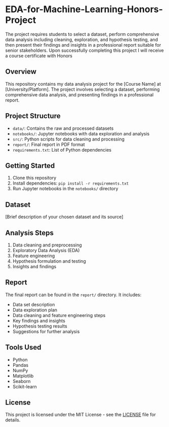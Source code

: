# EDA-for-Machine-Learning-Honors-Project

The project requires students to select a dataset, perform comprehensive data analysis including cleaning, exploration, and hypothesis testing, and then present their findings and insights in a professional report suitable for senior stakeholders. Upon successfully completing this project I will receive a course certificate with Honors


## Overview
This repository contains my data analysis project for the [Course Name] at [University/Platform]. The project involves selecting a dataset, performing comprehensive data analysis, and presenting findings in a professional report.

## Project Structure
- `data/`: Contains the raw and processed datasets
- `notebooks/`: Jupyter notebooks with data exploration and analysis
- `src/`: Python scripts for data cleaning and processing
- `report/`: Final report in PDF format
- `requirements.txt`: List of Python dependencies

## Getting Started
1. Clone this repository
2. Install dependencies: `pip install -r requirements.txt`
3. Run Jupyter notebooks in the `notebooks/` directory

## Dataset
[Brief description of your chosen dataset and its source]

## Analysis Steps
1. Data cleaning and preprocessing
2. Exploratory Data Analysis (EDA)
3. Feature engineering
4. Hypothesis formulation and testing
5. Insights and findings

## Report
The final report can be found in the `report/` directory. It includes:
- Data set description
- Data exploration plan
- Data cleaning and feature engineering steps
- Key findings and insights
- Hypothesis testing results
- Suggestions for further analysis

## Tools Used
- Python
- Pandas
- NumPy
- Matplotlib
- Seaborn
- Scikit-learn

## License
This project is licensed under the MIT License - see the [LICENSE](LICENSE) file for details.


